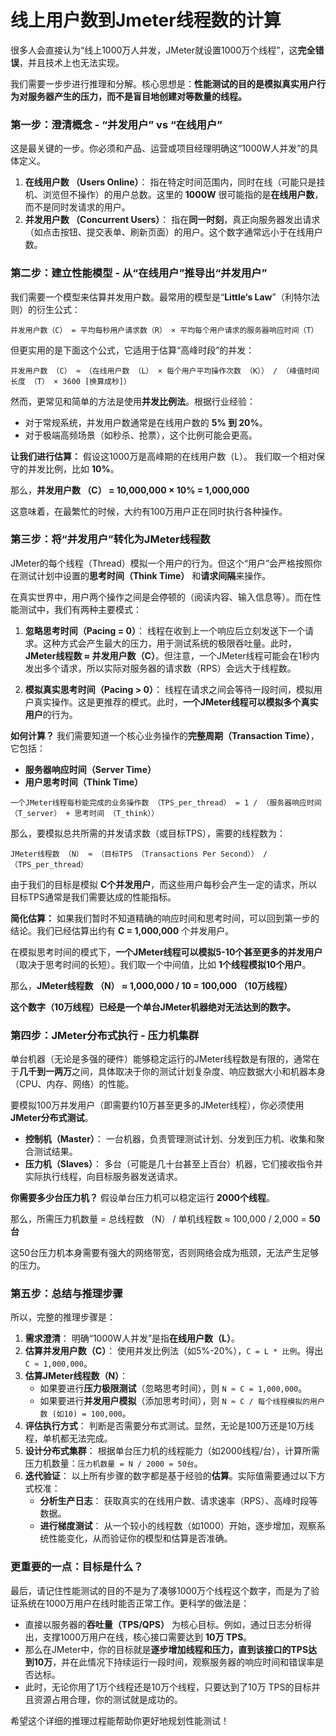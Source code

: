 # 线上用户数到Jmeter线程数的计算

很多人会直接认为“线上1000万人并发，JMeter就设置1000万个线程”，这**完全错误**，并且技术上也无法实现。

我们需要一步步进行推理和分解。核心思想是：**性能测试的目的是模拟真实用户行为对服务器产生的压力，而不是盲目地创建对等数量的线程。**

### 第一步：澄清概念 - “并发用户” vs “在线用户”

这是最关键的一步。你必须和产品、运营或项目经理明确这“1000W人并发”的具体定义。

1.  **在线用户数 （Users Online）**： 指在特定时间范围内，同时在线（可能只是挂机、浏览但不操作）的用户总数。这里的 **1000W** 很可能指的是**在线用户数**，而不是同时发请求的用户。
2.  **并发用户数 （Concurrent Users）**： 指在**同一时刻**，真正向服务器发出请求（如点击按钮、提交表单、刷新页面）的用户。这个数字通常远小于在线用户数。

### 第二步：建立性能模型 - 从“在线用户”推导出“并发用户”

我们需要一个模型来估算并发用户数。最常用的模型是“**Little‘s Law**”（利特尔法则）的衍生公式：

```
并发用户数（C） = 平均每秒用户请求数（R） × 平均每个用户请求的服务器响应时间（T）
```

但更实用的是下面这个公式，它适用于估算“高峰时段”的并发：

```
并发用户数 （C） ≈ （在线用户数 （L） × 每个用户平均操作次数 （K）） / （峰值时间长度 （T） × 3600 [换算成秒]）
```

然而，更常见和简单的方法是使用**并发比例法**。根据行业经验：
- 对于常规系统，并发用户数通常是在线用户数的 **5% 到 20%**。
- 对于极端高频场景（如秒杀、抢票），这个比例可能会更高。

**让我们进行估算：**
假设这1000万是高峰期的在线用户数（L）。
我们取一个相对保守的并发比例，比如 **10%**。

那么，**并发用户数 （C） = 10,000,000 × 10% = 1,000,000**

这意味着，在最繁忙的时候，大约有100万用户正在同时执行各种操作。

### 第三步：将“并发用户”转化为JMeter线程数

JMeter的每个线程（Thread）模拟一个用户的行为。但这个“用户”会严格按照你在测试计划中设置的**思考时间（Think Time）** 和**请求间隔**来操作。

在真实世界中，用户两个操作之间是会停顿的（阅读内容、输入信息等）。而在性能测试中，我们有两种主要模式：

1.  **忽略思考时间（Pacing = 0）**： 线程在收到上一个响应后立刻发送下一个请求。这种方式会产生最大的压力，用于测试系统的极限吞吐量。此时，**JMeter线程数 ≈ 并发用户数（C）**。但注意，一个JMeter线程可能会在1秒内发出多个请求，所以实际对服务器的请求数（RPS）会远大于线程数。

2.  **模拟真实思考时间（Pacing > 0）**： 线程在请求之间会等待一段时间，模拟用户真实操作。这是更推荐的模式。此时，**一个JMeter线程可以模拟多个真实用户**的行为。

**如何计算？**
我们需要知道一个核心业务操作的**完整周期（Transaction Time）**，它包括：
- **服务器响应时间（Server Time）**
- **用户思考时间（Think Time）**

```
一个JMeter线程每秒能完成的业务操作数 （TPS_per_thread） = 1 / （服务器响应时间 （T_server） + 思考时间 （T_think））
```

那么，要模拟总共所需的并发请求数（或目标TPS），需要的线程数为：

```
JMeter线程数 （N） ≈ （目标TPS （Transactions Per Second）） / （TPS_per_thread）
```

由于我们的目标是模拟 **C个并发用户**，而这些用户每秒会产生一定的请求，所以目标TPS通常是我们需要达成的性能指标。

**简化估算：**
如果我们暂时不知道精确的响应时间和思考时间，可以回到第一步的结论。我们已经估算出约有 **C = 1,000,000** 个并发用户。

在模拟思考时间的模式下，**一个JMeter线程可以模拟5-10个甚至更多的并发用户**（取决于思考时间的长短）。我们取一个中间值，比如 **1个线程模拟10个用户**。

那么，**JMeter线程数 （N） ≈ 1,000,000 / 10 = 100,000 （10万线程）**

**这个数字（10万线程）已经是一个单台JMeter机器绝对无法达到的数字。**

### 第四步：JMeter分布式执行 - 压力机集群

单台机器（无论是多强的硬件）能够稳定运行的JMeter线程数是有限的，通常在于**几千到一两万**之间，具体取决于你的测试计划复杂度、响应数据大小和机器本身（CPU、内存、网络）的性能。

要模拟100万并发用户（即需要约10万甚至更多的JMeter线程），你必须使用**JMeter分布式测试**。

- **控制机（Master）**： 一台机器，负责管理测试计划、分发到压力机、收集和聚合测试结果。
- **压力机（Slaves）**： 多台（可能是几十台甚至上百台）机器，它们接收指令并实际执行线程，向目标服务器发送请求。

**你需要多少台压力机？**
假设单台压力机可以稳定运行 **2000个线程**。

那么，所需压力机数量 = 总线程数 （N） / 单机线程数 ≈ 100,000 / 2,000 = **50台**

这50台压力机本身需要有强大的网络带宽，否则网络会成为瓶颈，无法产生足够的压力。

### 第五步：总结与推理步骤

所以，完整的推理步骤是：

1.  **需求澄清**： 明确“1000W人并发”是指**在线用户数（L）**。
2.  **估算并发用户数（C）**： 使用并发比例法（如5%-20%），`C = L * 比例`。得出 `C ≈ 1,000,000`。
3.  **估算JMeter线程数（N）**：
    - 如果要进行**压力极限测试**（忽略思考时间），则 `N ≈ C = 1,000,000`。
    - 如果要进行**并发用户模拟**（添加思考时间），则 `N ≈ C / 每个线程模拟的用户数 (如10) = 100,000`。
4.  **评估执行方式**： 判断是否需要分布式测试。显然，无论是100万还是10万线程，单机都无法完成。
5.  **设计分布式集群**： 根据单台压力机的线程能力（如2000线程/台），计算所需压力机数量：`压力机数量 = N / 2000 = 50台`。
6.  **迭代验证**： 以上所有步骤的数字都是基于经验的**估算**。实际值需要通过以下方式校准：
    - **分析生产日志**： 获取真实的在线用户数、请求速率（RPS）、高峰时段等数据。
    - **进行梯度测试**： 从一个较小的线程数（如1000）开始，逐步增加，观察系统性能变化，从而验证你的模型和估算是否准确。

### 更重要的一点：目标是什么？

最后，请记住性能测试的目的不是为了凑够1000万个线程这个数字，而是为了验证系统在1000万用户在线时能否正常工作。更科学的做法是：

-   直接以服务器的**吞吐量（TPS/QPS）** 为核心目标。例如，通过日志分析得出，支撑1000万用户在线，核心接口需要达到 **10万 TPS**。
-   那么在JMeter中，你的目标就是**逐步增加线程和压力，直到该接口的TPS达到10万**，并在此情况下持续运行一段时间，观察服务器的响应时间和错误率是否达标。
-   此时，无论你用了1万个线程还是10万个线程，只要达到了10万 TPS的目标并且资源占用合理，你的测试就是成功的。

希望这个详细的推理过程能帮助你更好地规划性能测试！
